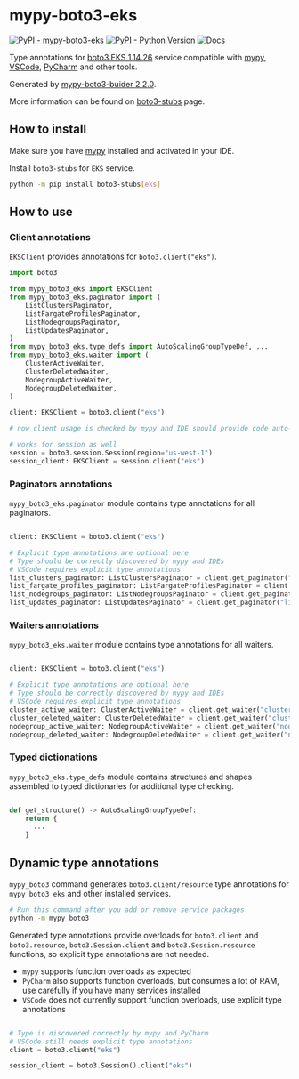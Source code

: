# mypy-boto3-eks

[![PyPI - mypy-boto3-eks](https://img.shields.io/pypi/v/mypy-boto3-eks.svg?color=blue)](https://pypi.org/project/mypy-boto3-eks)
[![PyPI - Python Version](https://img.shields.io/pypi/pyversions/mypy-boto3-eks.svg?color=blue)](https://pypi.org/project/mypy-boto3-eks)
[![Docs](https://img.shields.io/readthedocs/mypy-boto3-builder.svg?color=blue)](https://mypy-boto3-builder.readthedocs.io/)

Type annotations for
[boto3.EKS 1.14.26](https://boto3.amazonaws.com/v1/documentation/api/1.14.26/reference/services/eks.html#EKS) service
compatible with [mypy](https://github.com/python/mypy), [VSCode](https://code.visualstudio.com/),
[PyCharm](https://www.jetbrains.com/pycharm/) and other tools.

Generated by [mypy-boto3-buider 2.2.0](https://github.com/vemel/mypy_boto3_builder).

More information can be found on [boto3-stubs](https://pypi.org/project/boto3-stubs/) page.

## How to install

Make sure you have [mypy](https://github.com/python/mypy) installed and activated in your IDE.

Install `boto3-stubs` for `EKS` service.

```bash
python -m pip install boto3-stubs[eks]
```

## How to use

### Client annotations

`EKSClient` provides annotations for `boto3.client("eks")`.

```python
import boto3

from mypy_boto3_eks import EKSClient
from mypy_boto3_eks.paginator import (
    ListClustersPaginator,
    ListFargateProfilesPaginator,
    ListNodegroupsPaginator,
    ListUpdatesPaginator,
)
from mypy_boto3_eks.type_defs import AutoScalingGroupTypeDef, ...
from mypy_boto3_eks.waiter import (
    ClusterActiveWaiter,
    ClusterDeletedWaiter,
    NodegroupActiveWaiter,
    NodegroupDeletedWaiter,
)

client: EKSClient = boto3.client("eks")

# now client usage is checked by mypy and IDE should provide code auto-complete

# works for session as well
session = boto3.session.Session(region="us-west-1")
session_client: EKSClient = session.client("eks")
```

### Paginators annotations

`mypy_boto3_eks.paginator` module contains type annotations for all paginators.

```python

client: EKSClient = boto3.client("eks")

# Explicit type annotations are optional here
# Type should be correctly discovered by mypy and IDEs
# VSCode requires explicit type annotations
list_clusters_paginator: ListClustersPaginator = client.get_paginator("list_clusters")
list_fargate_profiles_paginator: ListFargateProfilesPaginator = client.get_paginator("list_fargate_profiles")
list_nodegroups_paginator: ListNodegroupsPaginator = client.get_paginator("list_nodegroups")
list_updates_paginator: ListUpdatesPaginator = client.get_paginator("list_updates")
```


### Waiters annotations

`mypy_boto3_eks.waiter` module contains type annotations for all waiters.

```python

client: EKSClient = boto3.client("eks")

# Explicit type annotations are optional here
# Type should be correctly discovered by mypy and IDEs
# VSCode requires explicit type annotations
cluster_active_waiter: ClusterActiveWaiter = client.get_waiter("cluster_active")
cluster_deleted_waiter: ClusterDeletedWaiter = client.get_waiter("cluster_deleted")
nodegroup_active_waiter: NodegroupActiveWaiter = client.get_waiter("nodegroup_active")
nodegroup_deleted_waiter: NodegroupDeletedWaiter = client.get_waiter("nodegroup_deleted")
```





### Typed dictionations

`mypy_boto3_eks.type_defs` module contains structures and shapes assembled
to typed dictionaries for additional type checking.

```python

def get_structure() -> AutoScalingGroupTypeDef:
    return {
      ...
    }
```


## Dynamic type annotations

`mypy_boto3` command generates `boto3.client/resource` type annotations for
`mypy_boto3_eks` and other installed services.

```bash
# Run this command after you add or remove service packages
python -m mypy_boto3
```

Generated type annotations provide overloads for `boto3.client` and `boto3.resource`,
`boto3.Session.client` and `boto3.Session.resource` functions,
so explicit type annotations are not needed.

- `mypy` supports function overloads as expected
- `PyCharm` also supports function overloads, but consumes a lot of RAM, use carefully if you have many services installed
- `VSCode` does not currently support function overloads, use explicit type annotations

```python

# Type is discovered correctly by mypy and PyCharm
# VSCode still needs explicit type annotations
client = boto3.client("eks")

session_client = boto3.Session().client("eks")
```
